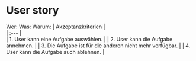 # User story


Wer:
Was:
Warum:
| Akzeptanzkriterien |  
| :--- |  
| 1. User kann eine Aufgabe auswählen. |
| 2. User kann die Aufgabe annehmen. | 
| 3. Die Aufgabe ist für die anderen nicht mehr verfügbar. |
| 4. User kann die Aufgabe auch ablehnen. |
